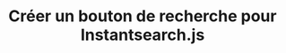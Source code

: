 ---
layout: post
title: Créer un bouton de recherche pour Instantsearch.js
lang: fr
lang-ref: create-submit-button-instantsearch-js
---